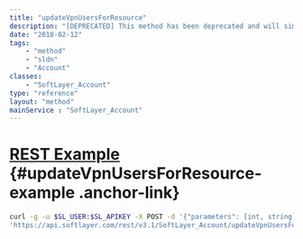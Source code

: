 ```yaml
---
title: "updateVpnUsersForResource"
description: "[DEPRECATED] This method has been deprecated and will simply return false. "
date: "2018-02-12"
tags:
    - "method"
    - "sldn"
    - "Account"
classes:
    - "SoftLayer_Account"
type: "reference"
layout: "method"
mainService : "SoftLayer_Account"
---
```


# [REST Example](#updateVpnUsersForResource-example) <a href="/article/rest/"><i class="fas fa-question"></i></a> {#updateVpnUsersForResource-example .anchor-link} 
```bash
curl -g -u $SL_USER:$SL_APIKEY -X POST -d '{"parameters": [int, string]}' \
'https://api.softlayer.com/rest/v3.1/SoftLayer_Account/updateVpnUsersForResource'
```
